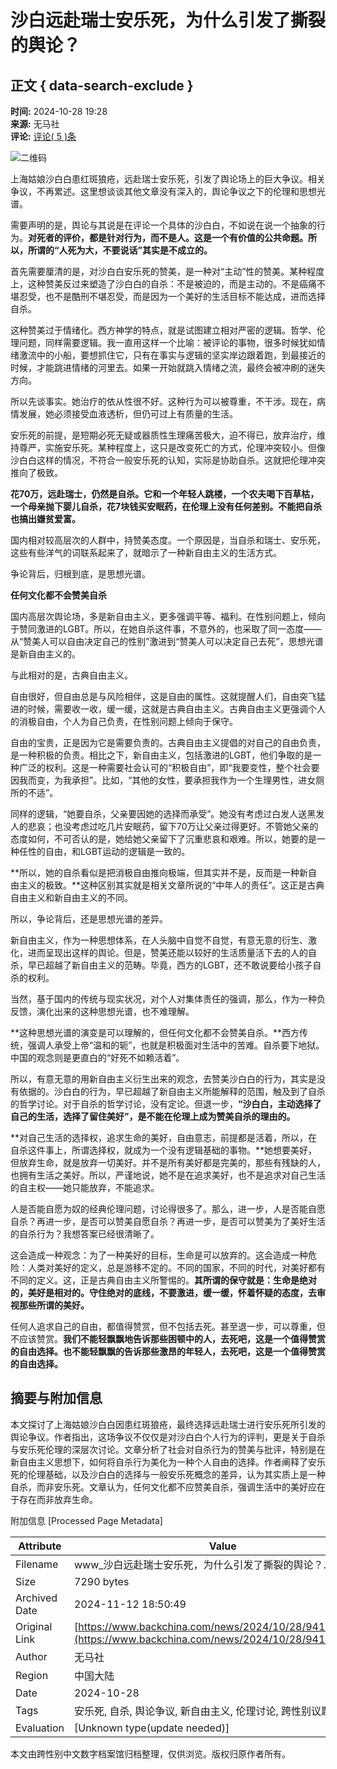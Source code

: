 # 沙白远赴瑞士安乐死，为什么引发了撕裂的舆论？

## 正文 { data-search-exclude }


**时间:** 2024-10-28 19:28  
**来源:** 无马社  
**评论:** [评论( 5 )条](https://www.backchina.com/news/2024/10/28/941155.html)  

![二维码](https://quickchart.io/chart?cht=qr&chs=75x75&chl=https://www.backchina.com/news/2024/10/28/941155.html)

上海姑娘沙白白患红斑狼疮，远赴瑞士安乐死，引发了舆论场上的巨大争议。相关争议，不再累述。这里想谈谈其他文章没有深入的，舆论争议之下的伦理和思想光谱。

需要声明的是，舆论与其说是在评论一个具体的沙白白，不如说在说一个抽象的行为。**对死者的评价，都是针对行为，而不是人。这是一个有价值的公共命题。所以，所谓的“人死为大，不要说话”其实是不成立的。**

首先需要厘清的是，对沙白白安乐死的赞美，是一种对“主动”性的赞美。某种程度上，这种赞美反过来塑造了沙白白的自杀：不是被迫的，而是主动的。不是癌痛不堪忍受，也不是酷刑不堪忍受，而是因为一个美好的生活目标不能达成，进而选择自杀。

这种赞美过于情绪化。西方神学的特点，就是试图建立相对严密的逻辑。哲学、伦理问题，同样需要逻辑。我一直用这样一个比喻：被评论的事物，很多时候犹如情绪激流中的小船，要想抓住它，只有在事实与逻辑的坚实岸边跟着跑，到最接近的时候，才能跳进情绪的河里去。如果一开始就跳入情绪之流，最终会被冲刷的迷失方向。

所以先谈事实。她治疗的依从性很不好。这种行为可以被尊重，不干涉。现在，病情发展，她必须接受血液透析，但仍可过上有质量的生活。

安乐死的前提，是短期必死无疑或器质性生理痛苦极大，迫不得已，放弃治疗，维持尊严，实施安乐死。某种程度上，这只是改变死亡的方式，伦理冲突较小。但像沙白白这样的情况，不符合一般安乐死的认知，实际是协助自杀。这就把伦理冲突推向了极致。

**花70万，远赴瑞士，仍然是自杀。它和一个年轻人跳楼，一个农夫喝下百草枯，一个母亲抛下婴儿自杀，花7块钱买安眠药，在伦理上没有任何差别。不能把自杀也搞出嫌贫爱富。**

国内相对较高层次的人群中，持赞美态度。一个原因是，当自杀和瑞士、安乐死，这些有些洋气的词联系起来了，就暗示了一种新自由主义的生活方式。

争论背后，归根到底，是思想光谱。

**任何文化都不会赞美自杀**

国内高层次舆论场，多是新自由主义，更多强调平等、福利。在性别问题上，倾向于赞同激进的LGBT。所以，在她自杀这件事，不意外的，也采取了同一态度——从“赞美人可以自由决定自己的性别”激进到“赞美人可以决定自己去死”，思想光谱是新自由主义的。

与此相对的是，古典自由主义。

自由很好，但自由总是与风险相伴，这是自由的属性。这就提醒人们，自由突飞猛进的时候，需要收一收，缓一缓，这就是古典自由主义。古典自由主义更强调个人的消极自由，个人为自己负责，在性别问题上倾向于保守。

自由的宝贵，正是因为它是需要负责的。古典自由主义提倡的对自己的自由负责，是一种积极的负责。相比之下，新自由主义，包括激进的LGBT，他们争取的是一种广泛的权利。这是一种需要社会认可的“积极自由”，即“我要变性，整个社会要因我而变，为我承担”。比如，“其他的女性，要承担我作为一个生理男性，进女厕所的不适”。

同样的逻辑，“她要自杀，父亲要因她的选择而承受”。她没有考虑过白发人送黑发人的悲哀；也没考虑过吃几片安眠药，留下70万让父亲过得更好。不管她父亲的态度如何，不可否认的是，她给她父亲留下了沉重悲哀和艰难。所以，她要的是一种任性的自由，和LGBT运动的逻辑是一致的。

**所以，她的自杀看似是把消极自由推向极端，但其实并不是，反而是一种新自由主义的极致。**这种区别其实就是相关文章所说的“中年人的责任”。这正是古典自由主义和新自由主义的不同。

所以，争论背后，还是思想光谱的差异。

新自由主义，作为一种思想体系，在人头脑中自觉不自觉，有意无意的衍生、激化，进而呈现出这样的舆论。但是，赞美还能以较好的生活质量活下去的人的自杀，早已超越了新自由主义的范畴。毕竟，西方的LGBT，还不敢说要给小孩子自杀的权利。

当然，基于国内的传统与现实状况，对个人对集体责任的强调，那么，作为一种负反馈，演化出来的这种思想光谱，也不难理解。

**这种思想光谱的演变是可以理解的，但任何文化都不会赞美自杀。**西方传统，强调人承受上帝“温和的轭”，也就是积极面对生活中的苦难。自杀要下地狱。中国的观念则是更直白的“好死不如赖活着”。

所以，有意无意的用新自由主义衍生出来的观念，去赞美沙白白的行为，其实是没有依据的。沙白白的行为，早已超越了新自由主义所能解释的范围，触及到了自杀的哲学讨论。对于自杀的哲学讨论，没有定论。但退一步，**“沙白白，主动选择了自己的生活，选择了留住美好”，是不能在伦理上成为赞美自杀的理由的。**

**对自己生活的选择权，追求生命的美好，自由意志，前提都是活着，所以，在自杀这件事上，所谓选择权，就成为一个没有逻辑基础的事物。**她想要美好，但放弃生命，就是放弃一切美好。并不是所有美好都是完美的，那些有残缺的人，也拥有生活之美好。所以，严谨地说，她不是在追求美好，也不是追求对自己生活的自主权——她只能放弃，不能追求。

人是否能自愿为奴的经典伦理问题，讨论得很多了。那么，进一步，人是否能自愿自杀？再进一步，是否可以赞美自愿自杀？再进一步，是否可以赞美为了美好生活的自杀行为？我想答案已经很清晰了。

这会造成一种观念：为了一种美好的目标，生命是可以放弃的。这会造成一种危险：人类对美好的定义，总是游移不定的。不同的国家，不同的时代，对美好都有不同的定义。这，正是古典自由主义所警惕的。**其所谓的保守就是：生命是绝对的，美好是相对的。守住绝对的底线，不要激进，缓一缓，怀着怀疑的态度，去审视那些所谓的美好。**

任何人追求自己的自由，都值得赞赏，但不包括去死。甚至退一步，可以尊重，但不应该赞赏。**我们不能轻飘飘地告诉那些困顿中的人，去死吧，这是一个值得赞赏的自由选择。也不能轻飘飘的告诉那些激昂的年轻人，去死吧，这是一个值得赞赏的自由选择。**

## 摘要与附加信息

<!-- tcd_abstract -->
本文探讨了上海姑娘沙白白因患红斑狼疮，最终选择远赴瑞士进行安乐死所引发的舆论争议。作者指出，这场争议不仅仅是对沙白白个人行为的评判，更是关于自杀与安乐死伦理的深层次讨论。文章分析了社会对自杀行为的赞美与批评，特别是在新自由主义思想下，如何将自杀行为美化为一种个人自由的选择。作者阐释了安乐死的伦理基础，以及沙白白的选择与一般安乐死概念的差异，认为其实质上是一种自杀，而非安乐死。文章认为，任何文化都不应赞美自杀，强调生活中的美好应在于存在而非放弃生命。
<!-- tcd_abstract_end -->

附加信息 [Processed Page Metadata]

| Attribute       | Value                                  |
|-----------------|----------------------------------------|
| Filename        | www_沙白远赴瑞士安乐死，为什么引发了撕裂的舆论？.md                             |
| Size            | 7290 bytes                           |
| Archived Date   | 2024-11-12 18:50:49                             |
| Original Link   | [https://www.backchina.com/news/2024/10/28/941155.html](https://www.backchina.com/news/2024/10/28/941155.html)                       |
| Author          | 无马社                               |
| Region          | 中国大陆                               |
| Date            | 2024-10-28                                 |
| Tags            | 安乐死, 自杀, 舆论争议, 新自由主义, 伦理讨论, 跨性别议题                                 |
| Evaluation            | [Unknown type(update needed)]                                 |
<!-- tcd_table_end -->

本文由跨性别中文数字档案馆归档整理，仅供浏览。版权归原作者所有。
